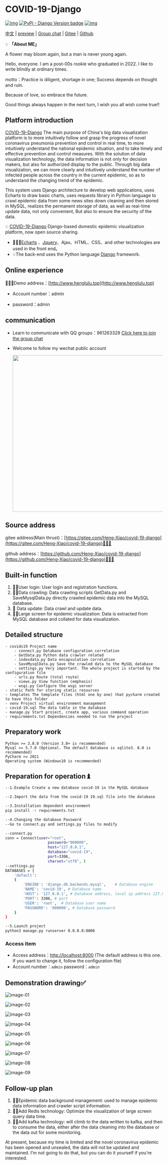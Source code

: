 # COVID-19-Django

[![img](https://img.shields.io/badge/python-%3E=3.8.x-green.svg)](https://python.org/)  [![PyPI - Django Version badge](https://img.shields.io/badge/django%20versions-4.1-blue)](https://docs.djangoproject.com/zh-hans/4.1/) [![img](https://img.shields.io/badge/Echats-%3E%3D%204.2.1-brightgreen)](https://echarts.apache.org/zh/index.html) 

[中文](./README.md) | [preview](http://www.henglulu.top)  | [Group chat](https://jq.qq.com/?_wv=1027&k=sLyuUZHU) | [Gitee](https://gitee.com/Heng-Xiao/covid-19-django) | [Github](https://github.com/Heng-Xiao/covid-19-django) 


💡 **「About ME」**

A flower may bloom again, but a man is never young again.

Hello, everyone. I am a post-00s rookie who graduated in 2022. I like to write blindly at ordinary times.

motto：Practice is diligent, shortage in one; Success depends on thought and ruin.

Because of love, so embrace the future.

Good things always happen in the next turn, I wish you all wish come true!!

## Platform introduction

[COVID-19-Django](https://gitee.com/Heng-Xiao/covid-19-django) The main purpose of China's big data visualization platform is to more intuitively follow and grasp the progress of novel coronavirus pneumonia prevention and control in real time, to more intuitively understand the national epidemic situation, and to take timely and effective prevention and control measures. With the solution of data visualization technology, the data information is not only for decision makers, but also for authorized display to the public. Through big data visualization, we can more clearly and intuitively understand the number of infected people across the country in the current epidemic, so as to understand the changing trend of the epidemic.

This system uses Django architecture to develop web applications, uses Echarts to draw basic charts, uses requests library in Python language to crawl epidemic data from some news sites down cleaning and then stored in MySQL, realizes the permanent storage of data, as well as real-time update data, not only convenient, But also to ensure the security of the data.

💡 [COVID-19-Django](https://gitee.com/Heng-Xiao/covid-19-django) Django-based domestic epidemic visualization platform, now open source sharing.



* 🧑‍🤝‍🧑[Echarts](https://echarts.apache.org/zh/index.html) 、[Jquery](https://jquery.com/)、Ajax、HTML、CSS、and other technologies are used in the front end。
* 💡The back-end uses the Python language [Django](https://www.djangoproject.com/) framework.



## Online experience

👩‍👧‍👦Demo address：[http://www.henglulu.top](http://www.henglulu.top) 

- Account number：admin 

- password：admin




## communication

- Learn to communicate with QQ groups：961263329     [Click here to join the group chat](https://jq.qq.com/?_wv=1027&k=sLyuUZHU)

- Welcome to follow my wechat public account

  <img src='static/img/10.png' width='500'>


## Source address

gitee address(Main thrust)：[https://gitee.com/Heng-Xiao/covid-19-django](https://gitee.com/Heng-Xiao/covid-19-django)👩‍👦‍👦

github address：[https://github.com/Heng-Xiao/covid-19-django](https://github.com/Heng-Xiao/covid-19-django)👩‍👦‍👦



## Built-in function

1.  👨‍⚕️User login: User login and registration functions.
2.  👩‍⚕️Data crawling: Data crawling scripts GetData.py and SaveMysqlData.py directly crawled epidemic data into the MySQL database.
3.   :grapes: Data update: Data crawl and update data.
4.  👨‍🎓Large screen for epidemic visualization: Data is extracted from MySQL database and collated for data visualization.



## Detailed structure

```
- covids19 Project name
    - connect.py Database configuration correlation
    - GetData.py Python data crawler related
    - indexdata.py Data encapsulation correlation
    - SaveMysqlData.py Save the crawled data to the MySQL database
    - settings.py Very important. The whole project is started by the configuration file
    - urls.py Route (total route)
    - views.py View function (emphasis)
    - wsgi.py Configure the wsgi server
- static Path for storing static resources
- templates The template files (html one by one) that pycharm created to have this folder
- venv Project virtual environment management
- covid-19.sql The data table in the database
- manage.py Start project, create app, various command operation
- requirements.txt Dependencies needed to run the project
```



## Preparatory work
~~~
Python >= 3.8.0 (Version 3.8+ is recommended)
Mysql >= 5.7.0 (Optional. The default database is sqlite3. 8.0 is recommended)
PyCharm >= 2021
Operating system (Windows10 is recommended)
~~~

## Preparation for operation♝

```bash
--1.Example Create a new database covid-19 in the MySQL database

--2.Import the data from the covid-19 19.sql file into the database

--3.Installation dependent environment
pip install -r requirements.txt

--4.Changing the database Password
--Go to connect.py and settings.py files to modify

--connect.py
conn = Connect(user="root",
                   password="000000",
                   host="127.0.0.1",
                   database="covid-19",
                   port=3306,
                   charset="utf8", )
--settings.py
DATABASES = {
    'default':
    {
        'ENGINE': 'django.db.backends.mysql',    # Database engine
        'NAME': 'covid-19', # Database name
        'HOST': '127.0.0.1', # Database address, local ip address 127.0.0.1
        'PORT': 3306, # port
        'USER': 'root',  # Database user name
        'PASSWORD': '000000', # Database password
    }
}

--5.Launch project
python3 manage.py runserver 0.0.0.0:8000
```


### Access item

- Access address：[http://localhost:8000](http://localhost:8000) (The default address is this one. If you want to change it, follow the configuration file)
- Account number：`admin` password：`admin`



## Demonstration drawing✅

![image-01](static/img/1.png)

![image-02](static/img/2.png)

![image-03](static/img/3.jpg)

![image-04](static/img/4.jpg)

![image-05](static/img/5.jpg)

![image-06](static/img/6.jpg)

![image-07](static/img/7.jpg)

![image-08](static/img/8.jpg)

![image-09](static/img/9.jpg)



## Follow-up plan

1.  👨‍⚕️Epidemic data background management: used to manage epidemic data information and crawler script information.
2.  👩‍⚕️Add Redis technology: Optimize the visualization of large screen query data time.
3.  👨‍🎓Add kafka technology: will climb to the data written to kafka, and then to consume the data, either after the data cleaning into the database or the data out for some monitoring.

At present, because my time is limited and the novel coronavirus epidemic has been opened and unsealed, the data will not be updated and maintained. I'm not going to do that, but you can do it yourself if you're interested.
